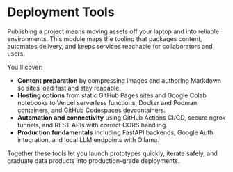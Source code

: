 # Deployment Tools

Publishing a project means moving assets off your laptop and into reliable environments. This module maps the tooling that packages content, automates delivery, and keeps services reachable for collaborators and users.

You'll cover:

- **Content preparation** by compressing images and authoring Markdown so sites load fast and stay readable.
- **Hosting options** from static GitHub Pages sites and Google Colab notebooks to Vercel serverless functions, Docker and Podman containers, and GitHub Codespaces devcontainers.
- **Automation and connectivity** using GitHub Actions CI/CD, secure ngrok tunnels, and REST APIs with correct CORS handling.
- **Production fundamentals** including FastAPI backends, Google Auth integration, and local LLM endpoints with Ollama.

Together these tools let you launch prototypes quickly, iterate safely, and graduate data products into production-grade deployments.
